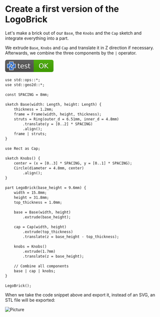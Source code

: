 # Create a first version of the LogoBrick

Let's make a brick out of our `Base`, the `Knobs` and the `Cap` sketch and integrate everything into a part.

We extrude `Base`, `Knobs` and `Cap` and translate it in Z direction if necessary.
Afterwards, we combine the three components by the `|` operator.

[![test](.test/first_version.svg)](.test/first_version.log)

```µcad,first_version
use std::ops::*;
use std::geo2d::*;

const SPACING = 8mm;

sketch Base(width: Length, height: Length) {
    thickness = 1.2mm;
    frame = Frame(width, height, thickness);
    struts = Ring(outer_d = 6.51mm, inner_d = 4.8mm)
        .translate(y = [0..2] * SPACING)
        .align();
    frame | struts;
}

use Rect as Cap;

sketch Knobs() {
    center = (x = [0..3] * SPACING, y = [0..1] * SPACING);
    Circle(diameter = 4.8mm, center)
        .align();
}

part LegoBrick(base_height = 9.6mm) {
    width = 15.8mm;
    height = 31.8mm;
    top_thickness = 1.0mm;

    base = Base(width, height)
        .extrude(base_height);

    cap = Cap(width, height)
        .extrude(top_thickness)
        .translate(z = base_height - top_thickness);

    knobs = Knobs()
        .extrude(1.7mm)
        .translate(z = base_height);

    // Combine all components
    base | cap | knobs;
}

LegoBrick();
```

When we take the code snippet above and export it, instead of an SVG, an STL file will be exported:

![Picture](.test/first_version-out.svg)
